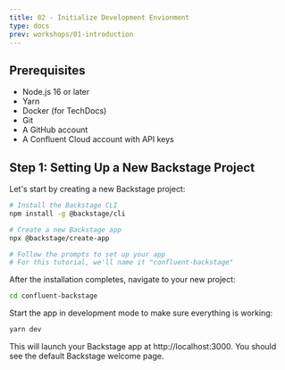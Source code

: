```yaml
---
title: 02 - Initialize Development Envionment
type: docs
prev: workshops/01-introduction
---
```

## Prerequisites

- Node.js 16 or later
- Yarn
- Docker (for TechDocs)
- Git
- A GitHub account
- A Confluent Cloud account with API keys

## Step 1: Setting Up a New Backstage Project

Let's start by creating a new Backstage project:

```bash
# Install the Backstage CLI
npm install -g @backstage/cli

# Create a new Backstage app
npx @backstage/create-app

# Follow the prompts to set up your app
# For this tutorial, we'll name it "confluent-backstage"
```

After the installation completes, navigate to your new project:

```bash
cd confluent-backstage
```

Start the app in development mode to make sure everything is working:

```bash
yarn dev
```

This will launch your Backstage app at http://localhost:3000. You should see the default Backstage welcome page.
